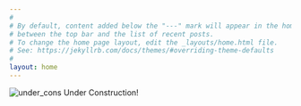 ```yaml
---
#
# By default, content added below the "---" mark will appear in the home page
# between the top bar and the list of recent posts.
# To change the home page layout, edit the _layouts/home.html file.
# See: https://jekyllrb.com/docs/themes/#overriding-theme-defaults
#
layout: home
---
```

![under_cons](https://media.giphy.com/media/hvN3SkNMRSB7mZa8JL/giphy.gif)
Under Construction!

